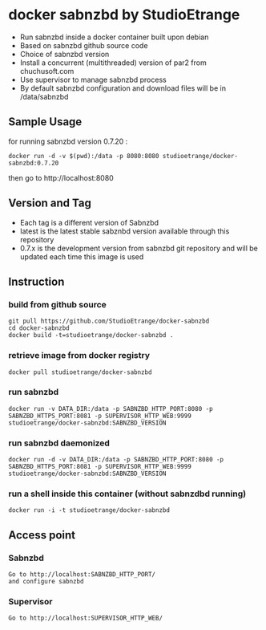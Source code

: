 # docker sabnzbd by StudioEtrange

* Run sabnzbd inside a docker container built upon debian
* Based on sabnzbd github source code
* Choice of sabnzbd version
* Install a concurrent (multithreaded) version of par2 from chuchusoft.com
* Use supervisor to manage sabnzbd process
* By default sabnzbd configuration and download files will be in /data/sabnzbd


## Sample Usage

for running sabnzbd version 0.7.20 :

	docker run -d -v $(pwd):/data -p 8080:8080 studioetrange/docker-sabnzbd:0.7.20

then go to http://localhost:8080

## Version and Tag

* Each tag is a different version of Sabnzbd
* latest is the latest stable sabznbd version available through this repository
* 0.7.x is the development version from sabnzbd git repository and will be updated each time this image is used

## Instruction 

### build from github source

	git pull https://github.com/StudioEtrange/docker-sabnzbd
	cd docker-sabnzbd
	docker build -t=studioetrange/docker-sabnzbd .

### retrieve image from docker registry

	docker pull studioetrange/docker-sabnzbd

### run sabnzbd 

	docker run -v DATA_DIR:/data -p SABNZBD_HTTP_PORT:8080 -p SABNZBD_HTTPS_PORT:8081 -p SUPERVISOR_HTTP_WEB:9999 studioetrange/docker-sabnzbd:SABNZBD_VERSION

### run sabnzbd daemonized

	docker run -d -v DATA_DIR:/data -p SABNZBD_HTTP_PORT:8080 -p SABNZBD_HTTPS_PORT:8081 -p SUPERVISOR_HTTP_WEB:9999 studioetrange/docker-sabnzbd:SABNZBD_VERSION


### run a shell inside this container (without sabnzdbd running)

	docker run -i -t studioetrange/docker-sabnzbd

## Access point

### Sabnzbd

	Go to http://localhost:SABNZBD_HTTP_PORT/
	and configure sabnzbd

### Supervisor

	Go to http://localhost:SUPERVISOR_HTTP_WEB/
